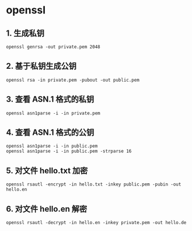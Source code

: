 # openssl

## 1. 生成私钥
```
openssl genrsa -out private.pem 2048
```

## 2. 基于私钥生成公钥
```
openssl rsa -in private.pem -pubout -out public.pem
```

## 3. 查看 ASN.1 格式的私钥
```
openssl asn1parse -i -in private.pem
```

## 4. 查看 ASN.1 格式的公钥
```
openssl asn1parse -i -in public.pem
openssl asn1parse -i -in public.pem -strparse 16
```

## 5. 对文件 hello.txt 加密
```
openssl rsautl -encrypt -in hello.txt -inkey public.pem -pubin -out hello.en
```

## 6. 对文件 hello.en 解密
```
openssl rsautl -decrypt -in hello.en -inkey private.pem -out hello.de
```